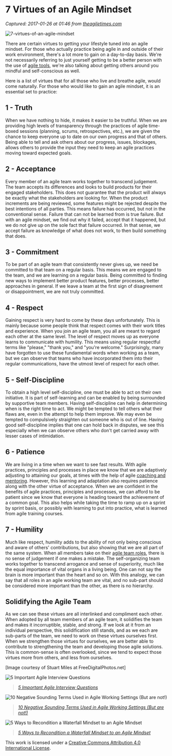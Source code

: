 # 7 Virtues of an Agile Mindset

_Captured: 2017-01-26 at 01:46 from [theagiletimes.com](http://theagiletimes.com/7-virtues-of-an-agile-mindset/)_

![7-virtues-of-an-agile-mindset](https://i2.wp.com/theagiletimes.com/wp-content/uploads/2015/07/ID-100291423.jpg?w=400)

There are certain virtues to getting your lifestyle tuned into an agile mindset. For those who actually practice being agile in and outside of their work environment, there's a lot more to gain on a day-to-day basis. We're not necessarily referring to just yourself getting to be a better person with the use of [agile tools](http://theagiletimes.com/how-to-manage-epics-agile-tool-planning/), we're also talking about getting others around you mindful and self-conscious as well.

Here is a list of virtues that for all those who live and breathe agile, would come naturally. For those who would like to gain an agile mindset, it is an essential set to practice:

## 1 - Truth

When we have nothing to hide, it makes it easier to be truthful. When we are providing high levels of transparency through the practices of agile time-boxed sessions (planning, scrums, retrospectives, etc.), we are given the chance to keep everyone up to date on our own progress and that of others. Being able to tell and ask others about our progress, issues, blockages, allows others to provide the input they need to keep an agile practices moving toward expected goals.

## 2 - Acceptance

Every member of an agile team works together to transcend judgement. The team accepts its differences and looks to build products for their engaged stakeholders. This does not guarantee that the product will always be exactly what the stakeholders are looking for. When the product increments are being reviewed, some features might be rejected despite the best intentions of all parties. This means failure has occurred, but not in the conventional sense. Failure that can not be learned from is true failure. But with an agile mindset, we find out why it failed, accept that it happened, but we do not give up on the sole fact that failure occurred. In that sense, we accept failure as knowledge of what does not work, to then build something that does.

## 3 - Commitment

To be part of an agile team that consistently never gives up, we need be committed to that team on a regular basis. This means we are engaged to the team, and we are learning on a regular basis. Being committed to finding new ways to implement better product features, better processes, better approaches in general. If we leave a team at the first sign of disagreement or disappointment, we are not truly committed.

## 4 - Respect

Gaining respect is very hard to come by these days unfortunately. This is mainly because some people think that respect comes with their work titles and experience. When you join an agile team, you all are meant to regard each other at the same level. The level of respect moves up as everyone learns to communicate with humility. This means using regular respectful terms like "please," "thank you," and "you're welcome." Surprisingly, many have forgotten to use these fundamental words when working as a team, but we can observe that teams who have incorporated them into their regular communications, have the utmost level of respect for each other.

## 5 - Self-Discipline

To obtain a high level self-discipline, one must be able to act on their own initiative. It is part of self-learning and can be enabled by being surrounded by supportive team members. Having self-discipline can help in determining when is the right time to act. We might be tempted to tell others what their flaws are, even in the attempt to help them improve. We may even be tempted to compulsively straighten out someone who is out of line. Having good self-discipline implies that one can hold back in disputes, we see this especially when we can observe others who don't get carried away with lesser cases of intimidation.

## 6 - Patience

We are living in a time when we want to see fast results. With agile practices, principles and processes in place we know that we are adaptively adjusting to attaining our goals, at times with the help of agile [coaching and mentoring](http://theagiletimes.com/agile-coaching-and-mentoring-wisdom-explained/). However, this learning and adaptation also requires patience along with the other virtue of acceptance. When we are confident in the benefits of agile practices, principles and processes, we can afford to be patient since we know that everyone is heading toward the achievement of a common goal. This also helps while taking the time to ramp up on a sprint by sprint basis, or possibly with learning to put into practice, what is learned from agile training courses.

## 7 - Humility

Much like respect, humility adds to the ability of not only being conscious and aware of others' contributions, but also showing that we are all part of the same system. When all members take on their [agile team roles](http://theagiletimes.com/5-signs-agile-team-roles-falling-behind), there is no sense of judgement if one makes a mistake. The self-organizing team works together to transcend arrogance and sense of superiority, much like the equal importance of vital organs in a living being. One can not say the brain is more important than the heart and so on. With this analogy, we can say that all roles in an agile working team are vital, and no sub-part should be considered more important than the other, as there is no hierarchy.

## Solidifying the Agile Team

As we can see these virtues are all interlinked and compliment each other. When adopted by all team members of an agile team, it solidifies the team and makes it incorruptible, stable, and strong. If we look at it from an individual perspective, this solidification still stands, and as we each are sub-parts of the team, we need to work on these virtues ourselves first. When we strengthen those virtues for ourselves, we are better able to contribute to strengthening the team and developing those agile solutions. This is common-sense is often overlooked, since we tend to expect those virtues more from others, and less from ourselves.

[Image courtesy of Stuart Miles at FreeDigitalPhotos.net]

![5 Important Agile Interview Questions](https://i2.wp.com/theagiletimes.com/wp-content/uploads/2015/10/ID-10066419-200x300.jpg?resize=350%2C200)

> _[5 Important Agile Interview Questions](http://theagiletimes.com/5-important-agile-interview-questions/)_

![10 Negative Sounding Terms Used in Agile Working Settings \(But are not!\)](https://i0.wp.com/theagiletimes.com/wp-content/uploads/2015/08/ID-10035027.jpg?resize=350%2C200)

> _[10 Negative Sounding Terms Used in Agile Working Settings (But are not!)](http://theagiletimes.com/10-negative-terms-in-agile-working-settings/)_

![5 Ways to Recondition a Waterfall Mindset to an Agile Mindset](https://i0.wp.com/theagiletimes.com/wp-content/uploads/2015/07/ID-100291027-150x150.jpg?resize=350%2C200)

> _[5 Ways to Recondition a Waterfall Mindset to an Agile Mindset](http://theagiletimes.com/waterfall-mindset-to-agile-mindset/)_

This work is licensed under a [Creative Commons Attribution 4.0 International License](https://creativecommons.org/licenses/by/4.0/).
